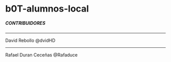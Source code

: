 # b0T-alumnos-local

#####  CONTRIBUIDORES  ####

-------

David Rebollo   @dvidHD

-------
Rafael Duran Ceceñas @Rafaduce

